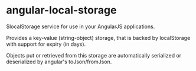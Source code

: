# angular-local-storage

$localStorage service for use in your AngularJS applications.

Provides a key-value (string-object) storage, that is backed by localStorage with support for expiry (in days).

Objects put or retrieved from this storage are automatically serialized or deserialized by angular's toJson/fromJson.